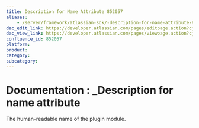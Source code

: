 ```yaml
---
title: Description for Name Attribute 852057
aliases:
    - /server/framework/atlassian-sdk/-description-for-name-attribute-852057.html
dac_edit_link: https://developer.atlassian.com/pages/editpage.action?cjm=wozere&pageId=852057
dac_view_link: https://developer.atlassian.com/pages/viewpage.action?cjm=wozere&pageId=852057
confluence_id: 852057
platform:
product:
category:
subcategory:
---
```

# Documentation : \_Description for name attribute

The human-readable name of the plugin module.


























